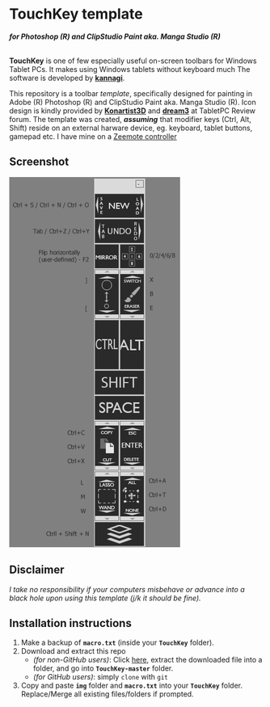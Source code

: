 # TouchKey template
***for Photoshop (R) and ClipStudio Paint aka. Manga Studio (R)***<br><br>

**TouchKey** is one of few especially useful on-screen toolbars for Windows Tablet PCs. It makes using Windows tablets without keyboard much The software is developed by [**kannagi**](http://kannagi.net/touchkey/).

This repository is a toolbar *template*, specifically designed for painting in Adobe (R) Photoshop (R) and ClipStudio Paint aka. Manga Studio (R). Icon design is kindly provided by [**Konartist3D**](http://forum.tabletpcreview.com/threads/artdock-for-the-samsung-series-7-slate.47958/) and [**dream3**](http://forum.tabletpcreview.com/threads/artdock-guide-compatibility-and-links.58400/page-6#post-413194) at TabletPC Review forum. The template was created, ***assuming*** that modifier keys (Ctrl, Alt, Shift) reside on an external harware device, eg. keyboard, tablet buttons, gamepad etc. I have mine on a [Zeemote controller](http://i.imgur.com/Z8ivi4l)
## Screenshot
![Screenshot](preview.png)

## Disclaimer
*I take no responsibility if your computers misbehave or advance into a black hole upon using this template (j/k it should be fine).*

## Installation instructions
1. Make a backup of **`macro.txt`** (inside your **`TouchKey`** folder).
0. Download and extract this repo
	- *(for non-GitHub users)*: Click [here](https://github.com/hemiolan/TouchKey/archive/master.zip), extract the downloaded file into a folder, and go into **`TouchKey-master`** folder.
    - *(for GitHub users)*: simply `clone` with `git`
2. Copy and paste **`img`** folder and **`macro.txt`** into your **`TouchKey`** folder. Replace/Merge all existing files/folders if prompted.

